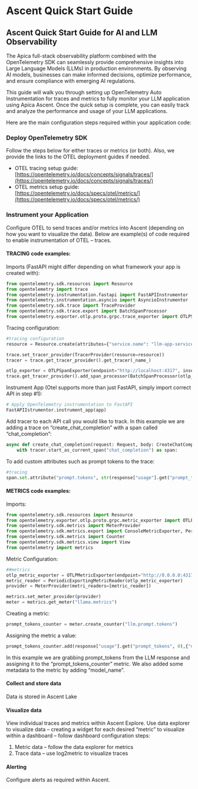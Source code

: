 # Ascent Quick Start Guide

## Ascent Quick Start Guide for AI and LLM Observability

The Apica full-stack observability platform combined with the OpenTelemetry SDK can seamlessly provide comprehensive insights into Large Language Models (LLMs) in production environments. By observing AI models, businesses can make informed decisions, optimize performance, and ensure compliance with emerging AI regulations.

This guide will walk you through setting up OpenTelemetry Auto Instrumentation for traces and metrics to fully monitor your LLM application using Apica Ascent. Once the quick setup is complete, you can easily track and analyze the performance and usage of your LLM applications.

Here are the main configuration steps required within your application code:

### **Deploy OpenTelemetry SDK**

Follow the steps below for either traces or metrics (or both). Also, we provide the links to the OTEL deployment guides if needed.

* OTEL tracing setup guide: [https://opentelemetry.io/docs/concepts/signals/traces/](https://opentelemetry.io/docs/concepts/signals/traces/)
* OTEL metrics setup guide: [https://opentelemetry.io/docs/specs/otel/metrics/](https://opentelemetry.io/docs/specs/otel/metrics/)

### **Instrument your Application**

Configure OTEL to send traces and/or metrics into Ascent (depending on how you want to visualize the data). Below are example(s) of code required to enable instrumentation of OTEL – traces.

#### TRACING code examples:

Imports (FastAPI might differ depending on what framework your app is created with):

```python
from opentelemetry.sdk.resources import Resource
from opentelemetry import trace
from opentelemetry.instrumentation.fastapi import FastAPIInstrumentor
from opentelemetry.instrumentation.asyncio import AsyncioInstrumentor
from opentelemetry.sdk.trace import TraceProvider
from opentelemetry.sdk.trace.export import BatchSpanProcessor
from opentelemetry.exporter.otlp.proto.grpc.trace_exporter import OTLPSpanExporter
```

Tracing configuration:

```python
#tracing configuration
resource = Resource.create(attributes={"service.name": "llm-app-service"})

trace.set_tracer_provider(TracerProvider(resource=resource))
tracer = trace.get_tracer_provider().get_tracer(_name_)

otlp_exporter = OTLPSpanExporter(endpoint="http://localhost:4317", insecure=True)
trace.get_tracer_provider().add_span_processor(BatchSpanProcessor(otlp_exporter))
```

Instrument App (Otel supports more than just FastAPI, simply import correct API in step #1):

```python
# Apply OpenTelemetry instrumentation to FastAPI
FastAPIIstrumentor.instrument_app(app)
```

Add tracer to each API call you would like to track. In this example we are adding a trace on “create\_chat\_completion” with a span called “chat\_completion”:

```python
async def create_chat_completion(request: Request, body: CreateChatCompletionRequest):
    with tracer.start_as_current_span("chat_completion") as span:
```

To add custom attributes such as prompt tokens to the trace:

```python
#tracing
span.set.attribute("prompt.tokens", str(response["usage"].get("prompt_tokens", 0)))
```

#### METRICS code examples:

Imports:

```python
from opentelemetry.sdk.resources import Resource
from opentelemetry.exporter.otlp.proto.grpc.metric_exporter import OTLPMetricExporter
from opentelemetry.sdk.metrics import MeterProvider
from opentelemetry.sdk.metrics.export import ConsoleMetricExporter, PeriodicExportingMetricReader
from opentelemetry.sdk.metrics import Counter
from opentelemetry.sdk.metrics.view import View
from opentelemetry import metrics
```

Metric Configuration:

```python
##metrics
otlp_metric_exporter = OTLPMetricExporter(endpoint="http://0.0.0.0:4317", insecure=True)
metric_reader = PeriodicExportingMetricReader(otlp_metric_exporter)
provider = MeterProvider(metri_readers=[metric_reader])

metrics.set_meter_provider(provider)
meter = metrics.get_meter("llama.metrics")
```

Creating a metric:

```python
prompt_tokens_counter = meter.create_counter("llm.prompt.tokens")
```

Assigning the metric a value:

```python
prompt_tokens_counter.add(response["usage"].get("prompt_tokens", 0),{"model_name": str(response.get("model"))})
```

In this example we are grabbing prompt\_tokens from the LLM response and assigning it to the “prompt\_tokens\_counter” metric. We also added some metadata to the metric by adding “model\_name”.

#### **Collect and store data**

Data is stored in Ascent Lake

#### **Visualize data**

View individual traces and metrics within Ascent Explore. Use data explorer to visualize data – creating a widget for each desired “metric” to visualize within a dashboard – follow dashboard configuration steps:

1. Metric data – follow the data explorer for metrics
2. Trace data – use log2metric to visualize traces

#### **Alerting**

Configure alerts as required within Ascent.
